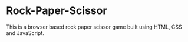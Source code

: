 # Rock-Paper-Scissor
This is a browser based rock paper scissor game built using HTML, CSS and JavaScript.